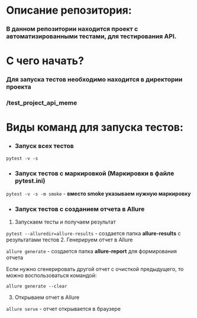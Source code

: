 # **Описание репозитория:**

### В данном репозитории находится проект с автоматизированными тестами, для тестирования API.

# **С чего начать?**

### Для запуска тестов необходимо находится в директории проекта 
### **/test_project_api_meme**

# **Виды команд для запуска тестов:**

* ### Запуск всех тестов

`pytest -v -s`

* ### Запуск тестов с маркировкой (Маркировки в файле pytest.ini)

`pytest -v -s -m smoke` - **вместо smoke указываем нужную маркировку**

* ### Запуск тестов с созданием отчета в Allure
1. Запускаем тесты и получаем результат

`pytest --alluredir=allure-results` - создается папка **allure-results** с результатами тестов
2. Генерируем отчет в Allure

`allure generate` - создается папка **allure-report** для формирования отчета

Если нужно сгенерировать другой отчет с очисткой предыдущего, то можно воспользоваться командой:

`allure generate --clear`

3. Открываем отчет в Allure

`allure serve` - отчет открывается в браузере
